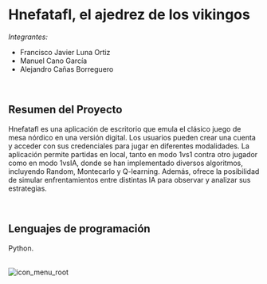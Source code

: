 # Hnefatafl, el ajedrez de los vikingos
*Integrantes:* 
- Francisco Javier Luna Ortiz
- Manuel Cano García
- Alejandro Cañas Borreguero

<br/>

## Resumen del Proyecto
Hnefatafl es una aplicación de escritorio que emula el clásico juego de mesa nórdico en una versión digital. Los usuarios pueden crear una cuenta y acceder con sus credenciales para jugar en diferentes modalidades. La aplicación permite partidas en local, tanto en modo 1vs1 contra otro jugador como en modo 1vsIA, donde se han implementado diversos algoritmos, incluyendo Random, Montecarlo y Q-learning. Además, ofrece la posibilidad de simular enfrentamientos entre distintas IA para observar y analizar sus estrategias.

<br/>

## Lenguajes de programación
Python.
<br/><br/>


![icon_menu_root](https://github.com/user-attachments/assets/09e7a63e-8fdb-4b0d-b59b-bccb182c4807)